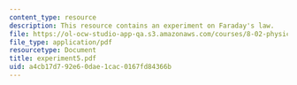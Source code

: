 ```yaml
---
content_type: resource
description: This resource contains an experiment on Faraday's law.
file: https://ol-ocw-studio-app-qa.s3.amazonaws.com/courses/8-02-physics-ii-electricity-and-magnetism-spring-2007/a4cb17d792e60dae1cac0167fd84366b_experiment5.pdf
file_type: application/pdf
resourcetype: Document
title: experiment5.pdf
uid: a4cb17d7-92e6-0dae-1cac-0167fd84366b
---
```

